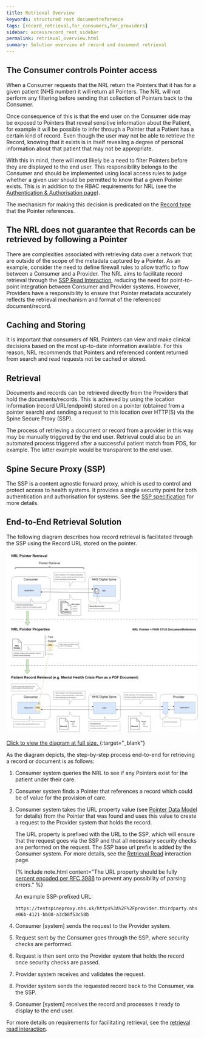 ```yaml
---
title: Retrieval Overview
keywords: structured rest documentreference
tags: [record_retrieval,for_consumers,for_providers]
sidebar: accessrecord_rest_sidebar
permalink: retrieval_overview.html
summary: Solution overview of record and document retrieval
---
```


## The Consumer controls Pointer access

When a Consumer requests that the NRL return the Pointers that it has for a given patient (NHS number) it will return all Pointers. The NRL will not perform any filtering before sending that collection of Pointers back to the Consumer. 

Once consequence of this is that the end user on the Consumer side may be exposed to Pointers that reveal sensitive information about the Patient, for example it will be possible to infer through a Pointer that a Patient has a certain kind of record. Even though the user may not be able to retrieve the Record, knowing that it exists is in itself revealing a degree of personal information about that patient that may not be appropriate.

With this in mind, there will most likely be a need to filter Pointers before they are displayed to the end user. This responsibility belongs to the Consumer and should be implemented using local access rules to judge whether a given user should be permitted to know that a given Pointer exists. This is in addition to the RBAC requirements for NRL (see the [Authentication & Authorisation page](integration_authentication_authorisation.html)).

The mechanism for making this decision is predicated on the [Record type](overview_data_model.html#data-model) that the Pointer references.


## The NRL does not guarantee that Records can be retrieved by following a Pointer

There are complexities associated with retrieving data over a network that are outside of the scope of the metadata captured by a Pointer. As an example, consider the need to define firewall rules to allow traffic to flow between a Consumer and a Provider. The NRL aims to facilitate record retrieval through the [SSP Read Interaction](retrieval_interaction_read.html), reducing the need for point-to-point integration between Consumer and Provider systems. However, Providers have a responsibility to ensure that Pointer metadata accurately reflects the retrieval mechanism and format of the referenced document/record.

## Caching and Storing

It is important that consumers of NRL Pointers can view and make clinical decisions based on the most up-to-date information available. For this reason, NRL recommends that Pointers and referenced content returned from search and read requests not be cached or stored.



## Retrieval

Documents and records can be retrieved directly from the Providers that hold the documents/records. This is achieved by using the location information (record URL/endpoint) stored on a pointer (obtained from a pointer search) and sending a request to this location over HTTP(S) via the Spine Secure Proxy (SSP).

The process of retrieving a document or record from a provider in this way may be manually triggered by the end user. Retrieval could also be an automated process triggered after a successful patient match from PDS, for example.  The latter example would be transparent to the end user.

## Spine Secure Proxy (SSP)

The SSP is a content agnostic forward proxy, which is used to control and protect access to health systems. It provides a single security point for both authentication and authorisation for systems. See the [SSP specification]( https://developer.nhs.uk/apis/spine-core/ssp_overview.html) for more details.

## End-to-End Retrieval Solution

The following diagram describes how record retrieval is facilitated through the SSP using the Record URL stored on the pointer.

[
    ![Retrieval solution end-to-end](images/retrieval/retrieval_concept_diagram.png)<br><br>
    Click to view the diagram at full size.
](images/retrieval/retrieval_concept_diagram.png){:target="_blank"}

As the diagram depicts, the step-by-step process end-to-end for retrieving a record or document is as follows: 
1. Consumer system queries the NRL to see if any Pointers exist for the patient under their care.
2. Consumer system finds a Pointer that references a record which could be of value for the provision of care.
3. Consumer system takes the URL property value (see [Pointer Data Model](overview_data_model.html) for details) from the Pointer that was found and uses this value to create a request to the Provider system that holds the record.

   The URL property is prefixed with the URL to the SSP, which will ensure that the request goes via the SSP and that all necessary security checks are performed on the request. The SSP base url prefix is added by the Consumer system. For more details, see the [Retrieval Read](retrieval_interaction_read.html#retrieval-via-the-ssp) interaction page.

   {% include note.html content="The URL property should be fully [percent encoded per RFC 3986](https://tools.ietf.org/html/rfc3986#section-2.1) to prevent any possibility of parsing errors." %}

   An example SSP-prefixed URL:

   ```
   https://testspineproxy.nhs.uk/https%3A%2F%2Fprovider.thirdparty.nhs.uk%2FAB1%2FStatic%2Fc1cd026e-e06b-4121-bb08-a3cb8f53c58b
   ```

4. Consumer [system] sends the request to the Provider system.
5. Request sent by the Consumer goes through the SSP, where security checks are performed.
6. Request is then sent onto the Provider system that holds the record once security checks are passed.
7. Provider system receives and validates the request.
8. Provider system sends the requested record back to the Consumer, via the SSP.
9. Consumer [system] receives the record and processes it ready to display to the end user.

For more details on requirements for facilitating retrieval, see the [retrieval read interaction](retrieval_interaction_read.html).
